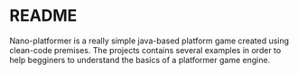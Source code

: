 # README #

Nano-platformer is a really simple java-based platform game created using clean-code premises.  The projects contains several examples in order to help begginers to understand the basics of a platformer game engine.